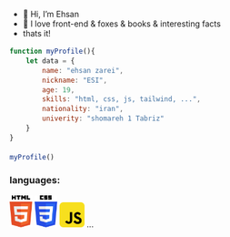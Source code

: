 - 👋 Hi, I’m Ehsan
- 🦊 I love front-end & foxes & books & interesting facts
- thats it! 

```javascript
function myProfile(){
    let data = {
        name: "ehsan zarei",
        nickname: "ESI",
        age: 19,
        skills: "html, css, js, tailwind, ...",
        nationality: "iran",
        univerity: "shomareh 1 Tabriz"
    }
}

myProfile()
```

<h3>languages:</h3>

<img src="./icons/html-5.svg" width="40"> <img src="./icons/css-3.svg" width="40" > <img src="./icons/javascript.svg" width="44" > ...
